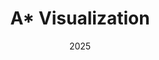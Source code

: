 ---
layout: project
type: project
image: img/astar-viz/demo.png
title: "A* Visualization"
date: 2025
published: true
labels:
  - C++
  - Computational Geometry
summary: "A visualization for the A* pathfinding algorithm for a 3 degree of freedom robot."
projecturl: "https://github.com/tom21100227/Astar-Visualization"
---